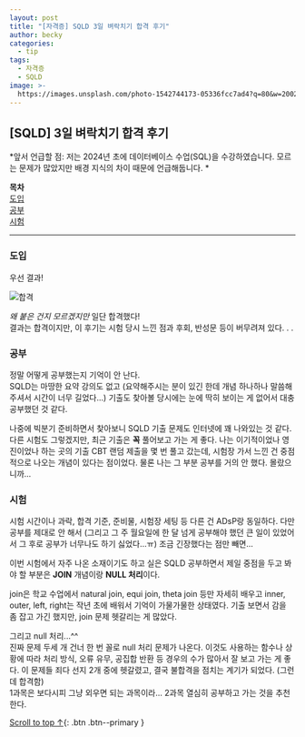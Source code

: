 ```yaml
---
layout: post
title: "[자격증] SQLD 3일 벼락치기 합격 후기"
author: becky
categories:
  - tip
tags:
  - 자격증
  - SQLD
image: >-
  https://images.unsplash.com/photo-1542744173-05336fcc7ad4?q=80&w=2002&auto=format&fit=crop&ixlib=rb-4.0.3&ixid=M3wxMjA3fDB8MHxwaG90by1wYWdlfHx8fGVufDB8fHx8fA%3D%3D
---
```



## [SQLD] 3일 벼락치기 합격 후기       

*앞서 언급할 점: 저는 2024년 초에 데이터베이스 수업(SQL)을 수강하였습니다. 모르는 문제가 많았지만 배경 지식의 차이 때문에 언급해둡니다. *  


**목차**  
[도입](#도입)  
[공부](#공부)  
[시험](#시험)  

---  

### 도입  


우선 결과!  

![합격](https://i.imgur.com/gr9OrjQ.jpeg)  

*왜 붙은 건지 모르겠지만* 일단 합격했다!  
결과는 합격이지만, 이 후기는 시험 당시 느낀 점과 후회, 반성문 등이 버무려져 있다. . .   



### 공부  

정말 어떻게 공부했는지 기억이 안 난다.  
SQLD는 마땅한 요약 강의도 없고 (요약해주시는 분이 있긴 한데 개념 하나하나 말씀해주셔서 시간이 너무 길었다...) 기출도 찾아볼 당시에는 눈에 딱히 보이는 게 없어서 대충 공부했던 것 같다.  

나중에 빅분기 준비하면서 찾아보니 SQLD 기출 문제도 인터넷에 꽤 나와있는 것 같다. 다른 시험도 그렇겠지만, 최근 기출은 **꼭** 풀어보고 가는 게 좋다. 나는 이기적이었나 영진이었나 하는 곳의 기출 CBT 랜덤 제출을 몇 번 풀고 갔는데, 시험장 가서 느낀 건 중점적으로 나오는 개념이 있다는 점이었다. 물론 나는 그 부분 공부를 거의 안 했다. 몰랐으니까...  


### 시험  

시험 시간이나 과락, 합격 기준, 준비물, 시험장 세팅 등 다른 건 ADsP랑 동일하다. 다만 공부를 제대로 안 해서 (그리고 그 주 월요일에 한 달 넘게 공부해야 했던 큰 일이 있었어서 그 후로 공부가 너무나도 하기 싫었다...ㅠ) 조금 긴장했다는 점만 빼면...  

이번 시험에서 자주 나온 소재이기도 하고 실은 SQLD 공부하면서 제일 중점을 두고 봐야 할 부분은 **JOIN** 개념이랑 **NULL 처리**이다.  

join은 학교 수업에서 natural join, equi join, theta join 등만 자세히 배우고 inner, outer, left, right는 작년 초에 배워서 기억이 가물가물한 상태였다. 기출 보면서 감을 좀 잡고 가긴 했지만, join 문제 헷갈리는 게 많았다.  

그리고 null 처리...^^  
진짜 문제 두세 개 건너 한 번 꼴로 null 처리 문제가 나온다. 이것도 사용하는 함수나 상황에 따라 처리 방식, 오류 유무, 공집합 반환 등 경우의 수가 많아서 잘 보고 가는 게 좋다. 이 문제들 죄다 선지 2개 중에 헷갈렸고, 결국 불합격을 점치는 계기가 되었다. (그런데 합격함)  
1과목은 보다시피 그냥 외우면 되는 과목이라... 2과목 열심히 공부하고 가는 것을 추천한다.  




[Scroll to top ↑](#){: .btn .btn--primary }

